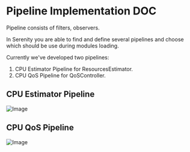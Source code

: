 # Pipeline Implementation DOC

Pipeline consists of filters, observers.

In Serenity you are able to find and define several pipelines and choose which
should be use during modules loading.

Currently we've developed two pipelines:
1. CPU Estimator Pipeline for ResourcesEstimator.
2. CPU QoS Pipeline for QoSController.

## CPU Estimator Pipeline

![Image](https://github.com/mesosphere/serenity/blob/master/docs/images/cpu_estimator_pipeline.png)
    
## CPU QoS Pipeline

![Image](https://github.com/mesosphere/serenity/blob/master/docs/images/cpu_qos_pipeline.png)